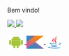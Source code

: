 Bem vindo!

<div>
  <a href="https://github.com/Gabri321">
  <img height="180em" src="https://github-readme-stats.vercel.app/api?username=gabri321&show_icons=true&theme=dracula&include_all_commits=true&count_private=true"/>
  <img height="180em" src="https://github-readme-stats.vercel.app/api/top-langs/?username=gabri321&layout=compact&langs_count=7&theme=dracula"/>
</div>
  
  <div style="display: inline_block"><br>
  <img align="center" alt="Gabriel-Android" height="30" width="40" src="https://github.com/devicons/devicon/blob/master/icons/android/android-plain.svg">
  <img align="center" alt="Gabriel-Kotlin" height="30" width="40" src="https://github.com/devicons/devicon/blob/master/icons/kotlin/kotlin-original.svg">
  <img align="center" alt="Gabriel-Java" height="30" width="40" src="https://github.com/devicons/devicon/blob/master/icons/java/java-original.svg">
  
</div>

  
  <div>
    

    

  
  </div>
  
